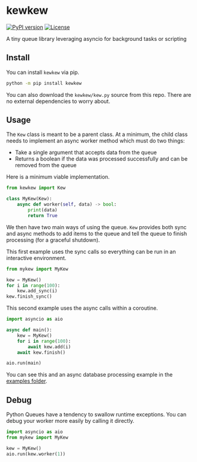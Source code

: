 # kewkew

[![PyPI version](https://badge.fury.io/py/kewkew.svg)](https://badge.fury.io/py/kewkew)
[![License](https://img.shields.io/pypi/l/kewkew.svg)](https://pypi.org/project/kewkew/)

A tiny queue library leveraging asyncio for background tasks or scripting

## Install

You can install `kewkew` via pip.

```bash
python -m pip install kewkew
```

You can also download the `kewkew/kew.py` source from this repo. There are no external dependencies to worry about.

## Usage

The `Kew` class is meant to be a parent class. At a minimum, the child class needs to implement an async worker method which must do two things:

- Take a single argument that accepts data from the queue
- Returns a boolean if the data was processed successfully and can be removed from the queue

Here is a minimum viable implementation.

```python
from kewkew import Kew

class MyKew(Kew):
    async def worker(self, data) -> bool:
        print(data)
        return True
```

We then have two main ways of using the queue. `Kew` provides both sync and async methods to add items to the queue and tell the queue to finish processing (for a graceful shutdown).

This first example uses the sync calls so everything can be run in an interactive environment.

```python
from mykew import MyKew

kew = MyKew()
for i in range(100):
    kew.add_sync(i)
kew.finish_sync()
```

This second example uses the async calls within a coroutine.

```python
import asyncio as aio

async def main():
    kew = MyKew()
    for i in range(100):
        await kew.add(i)
    await kew.finish()

aio.run(main)
```

You can see this and an async database processing example in the [examples folder](examples/).

## Debug

Python Queues have a tendency to swallow runtime exceptions. You can debug your worker more easily by calling it directly.

```python
import asyncio as aio
from mykew import MyKew

kew = MyKew()
aio.run(kew.worker(1))
```
